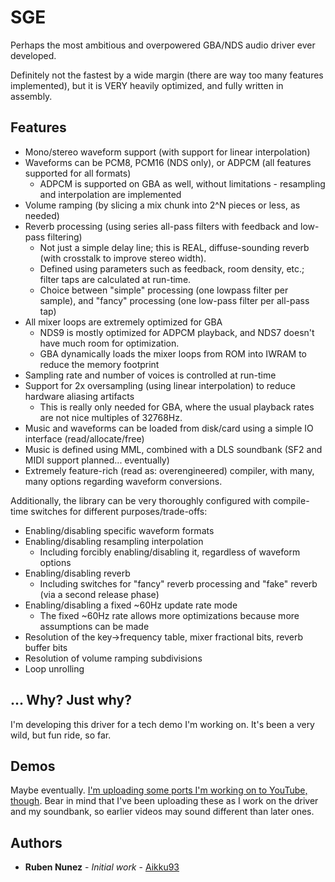 # SGE

Perhaps the most ambitious and overpowered GBA/NDS audio driver ever developed.

Definitely not the fastest by a wide margin (there are way too many features implemented), but it is VERY heavily optimized, and fully written in assembly.

## Features

* Mono/stereo waveform support (with support for linear interpolation)
* Waveforms can be PCM8, PCM16 (NDS only), or ADPCM (all features supported for all formats)
  * ADPCM is supported on GBA as well, without limitations - resampling and interpolation are implemented
* Volume ramping (by slicing a mix chunk into 2^N pieces or less, as needed)
* Reverb processing (using series all-pass filters with feedback and low-pass filtering)
  * Not just a simple delay line; this is REAL, diffuse-sounding reverb (with crosstalk to improve stereo width).
  * Defined using parameters such as feedback, room density, etc.; filter taps are calculated at run-time.
  * Choice between "simple" processing (one lowpass filter per sample), and "fancy" processing (one low-pass filter per all-pass tap)
* All mixer loops are extremely optimized for GBA
  * NDS9 is mostly optimized for ADPCM playback, and NDS7 doesn't have much room for optimization.
  * GBA dynamically loads the mixer loops from ROM into IWRAM to reduce the memory footprint
* Sampling rate and number of voices is controlled at run-time
* Support for 2x oversampling (using linear interpolation) to reduce hardware aliasing artifacts
  * This is really only needed for GBA, where the usual playback rates are not nice multiples of 32768Hz.
* Music and waveforms can be loaded from disk/card using a simple IO interface (read/allocate/free)
* Music is defined using MML, combined with a DLS soundbank (SF2 and MIDI support planned... eventually)
* Extremely feature-rich (read as: overengineered) compiler, with many, many options regarding waveform conversions.

Additionally, the library can be very thoroughly configured with compile-time switches for different purposes/trade-offs:
* Enabling/disabling specific waveform formats
* Enabling/disabling resampling interpolation
  * Including forcibly enabling/disabling it, regardless of waveform options
* Enabling/disabling reverb
  * Including switches for "fancy" reverb processing and "fake" reverb (via a second release phase)
* Enabling/disabling a fixed ~60Hz update rate mode
  * The fixed ~60Hz rate allows more optimizations because more assumptions can be made
* Resolution of the key->frequency table, mixer fractional bits, reverb buffer bits
* Resolution of volume ramping subdivisions
* Loop unrolling

## ... Why? Just why?

I'm developing this driver for a tech demo I'm working on. It's been a very wild, but fun ride, so far.

## Demos

Maybe eventually. [I'm uploading some ports I'm working on to YouTube, though](https://www.youtube.com/@Aikku93). Bear in mind that I've been uploading these as I work on the driver and my soundbank, so earlier videos may sound different than later ones.

## Authors
* **Ruben Nunez** - *Initial work* - [Aikku93](https://github.com/Aikku93)
